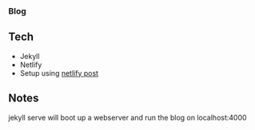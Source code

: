 ### Blog

## Tech
- Jekyll
- Netlify
- Setup using [netlify post](https://www.netlify.com/blog/2020/04/02/a-step-by-step-guide-jekyll-4.0-on-netlify/)

## Notes
jekyll serve will boot up a webserver and run the blog on localhost:4000

